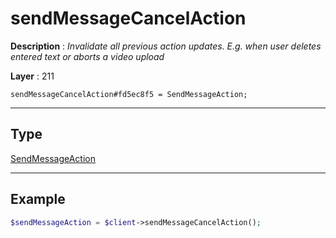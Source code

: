 # sendMessageCancelAction

**Description** : *Invalidate all previous action updates\. E\.g\. when user deletes entered text or aborts a video upload*

**Layer** : 211

```tl
sendMessageCancelAction#fd5ec8f5 = SendMessageAction;
```

---

## Type

[SendMessageAction](type/SendMessageAction)

---

## Example

```php
$sendMessageAction = $client->sendMessageCancelAction();
```